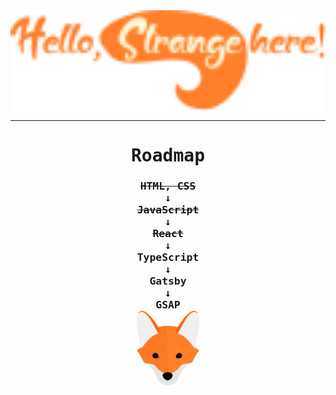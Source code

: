 <!--<h1 align="center" style="color:'orange;'">Hello, Strange here!</h1>-->
<div align="center"><img align="center" src="welcome.svg" width="600px" alt="Hello, Strange here!"/></div>

---


<div align="right">
  <kbd>
  <h1 align="center">Roadmap</h1>
  <h3 align="center">
    <s>HTML, CSS</s>
    <br>&#8595;<br>
    <s>JavaScript</s>
    <br>&#8595;<br>
    <s>React</s>
    <br>&#8595;<br>
    TypeScript
    <br>&#8595;<br>
    Gatsby
    <br>&#8595;<br>
    GSAP<br>
    
  <img src="fox.svg" width="100px"/>
  </h3>
  </kbd>
</div>


